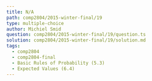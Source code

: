 ```yaml
---
title: N/A
path: comp2804/2015-winter-final/19
type: multiple-choice
author: Michiel Smid
question: comp2804/2015-winter-final/19/question.ts
solution: comp2804/2015-winter-final/19/solution.md
tags:
  - comp2804
  - comp2804-final
  - Basic Rules of Probability (5.3)
  - Expected Values (6.4)
---
```

